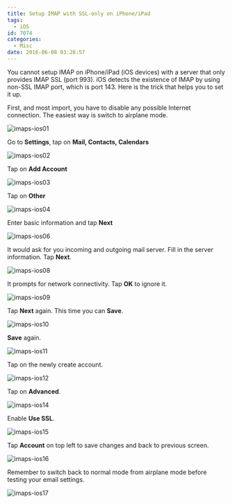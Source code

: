 ```yaml
---
title: Setup IMAP with SSL-only on iPhone/iPad
tags:
  - iOS
id: 7074
categories:
  - Misc
date: 2016-06-08 03:28:57
---
```


You cannot setup IMAP on iPhone/iPad (iOS devices) with a server that only provides IMAP SSL (port 993). iOS detects the existence of IMAP by using non-SSL IMAP port, which is port 143\. Here is the trick that helps you to set it up.

First, and most import, you have to disable any possible Internet connection. The easiest way is switch to airplane mode.&nbsp;

![imaps-ios01](imaps-ios01.png)

Go to **Settings**, tap on **Mail, Contacts, Calendars**

![imaps-ios02](imaps-ios02.png)

Tap on **Add Account**

![imaps-ios03](imaps-ios03.png)

Tap on **Other**

![imaps-ios04](imaps-ios04.png)

Enter basic information and tap **Next**

![imaps-ios06](imaps-ios06.png)

It would ask for you incoming and outgoing mail server. Fill in the server information. Tap **Next**.

![imaps-ios08](imaps-ios08.png)

It prompts for network connectivity. Tap **OK** to ignore it.

![imaps-ios09](imaps-ios09.png)

Tap **Next** again. This time you can **Save**.

![imaps-ios10](imaps-ios10.png)

**Save** again.

![imaps-ios11](imaps-ios11.png)

Tap on the newly create account.

![imaps-ios12](imaps-ios12.png)

Tap on **Advanced**.

![imaps-ios14](imaps-ios14.png)

Enable **Use SSL**.

![imaps-ios15](imaps-ios15.png)

Tap **Account** on top left to save changes and back to previous screen.

![imaps-ios16](imaps-ios16.png)

Remember to switch back to normal mode from airplane mode before testing your email settings.

![imaps-ios17](imaps-ios17.png)
